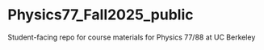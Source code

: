 # Physics77_Fall2025_public
Student-facing repo for course materials for Physics 77/88 at UC Berkeley
